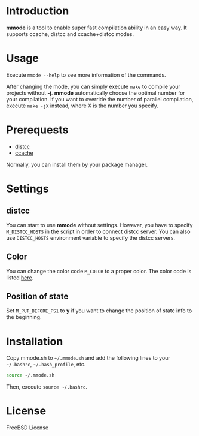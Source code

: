 # Introduction
__mmode__ is a tool to enable super fast compilation ability in an easy way.
It supports ccache, distcc and ccache+distcc modes.

# Usage
Execute `mmode --help` to see more information of the commands.

After changing the mode, you can simply execute `make` to compile your projects without __-j__.
__mmode__ automatically choose the optimal number for your compilation.
If you want to override the number of parallel compilation, execute `make -jX` instead, where X is the number you specify.

# Prerequests
* [distcc](https://github.com/distcc/distcc)
* [ccache](https://ccache.samba.org/)

Normally, you can install them by your package manager.

# Settings
## distcc
You can start to use __mmode__ without settings.
However, you have to specify `M_DISTCC_HOSTS` in the script in order to connect distcc server.
You can also use `DISTCC_HOSTS` environment variable to specify the distcc servers.

## Color
You can change the color code `M_COLOR` to a proper color.
The color code is listed [here](http://mediadoneright.com/content/ultimate-git-ps1-bash-prompt).

## Position of state
Set `M_PUT_BEFORE_PS1` to __y__ if you want to change the position of state info to the beginning.

# Installation
Copy mmode.sh to `~/.mmode.sh` and add the following lines to your `~/.bashrc`, `~/.bash_profile`, etc.
``` bash
source ~/.mmode.sh
```
Then, execute `source ~/.bashrc`.

# License
FreeBSD License

